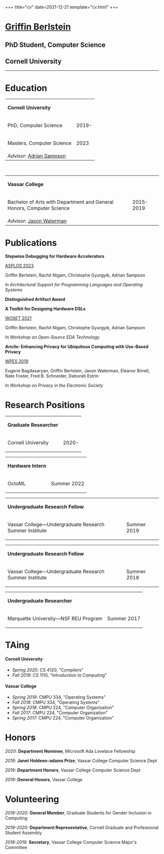 +++
title="cv"
date=2021-12-21
template="cv.html"
+++

<div class="cv_block_title">

# [Griffin Berlstein](..)
## PhD Student, Computer Science
## Cornell University

</div>

---


# Education
<div class="cv_block">
    <table class="cv_table">
        <tr>
            <td><p><strong>Cornell University</strong></p></td>
        <tr>
            <td><p>PhD, Computer Science</p></td>
            <td class="date"><p>2019-</p></td>
        <tr>
        <td><p>Masters, Computer Science</p></td>
            <td class="date"><p>2023 </p></td>
        <tr>
            <td>
            <em>Advisor</em>: <a href="https://www.cs.cornell.edu/~asampson/"> Adrian Sampson</a>
            </td>
    </table>
    <br>
    <table class="cv_table">
        <tr>
            <td><p><strong>Vassar College</strong></p></td>
        <tr>
            <td><p>Bachelor of Arts with Department and General Honors, Computer Science</p></td>
            <td class="date"><p>2015-2019</p></td>
        <tr>
            <td>
            <em>Advisor</em>: <a href="https://www.vassar.edu/faculty/jawaterman"> Jason Waterman</a>
            </td>
    </table>

</div>

# Publications
<div class="cv_pub">
<div class="pub">
        <p class="title"><strong>Stepwise Debugging for Hardware Accelerators</strong></p>
        <p><a href="https://asplos-conference.org/">ASPLOS 2023</a></p>
        <p class="authors">Griffin Berlstein, Rachit Nigam, Christophe Gyurgyik, Adrian Sampson</p>
        <p><em>In Architectural Support for Programming Languages and Operating Systems</em></p>
        <p><strong>Distinguished Artifact Award</strong></p>
    </div>
    <div class="pub">
        <p class="title"><strong>A Toolkit for Designing Hardware DSLs</strong></p>
        <p><a href="https://woset-workshop.github.io/">WOSET 2021</a></p>
        <p class="authors">Griffin Berlstein, Rachit Nigam, Christophe Gyurgyik, Adrian Sampson</p>
        <p><em>In Workshop on Open-Source EDA Technology</em></p>
    </div>
    <div class="pub">
        <p class="title"><strong>Ancile: Enhancing Privacy for Ubiquitous Computing with Use-Based Privacy</strong></p>
        <p><a href="https://crises-deim.urv.cat/wpes2019/">WPES 2019</a></p>
        <p class="authors">Eugene Bagdasaryan, Griffin Berlstein, Jason Waterman, Eleanor Birrell, Nate Foster, Fred B. Schneider, Deborah Estrin</p>
        <p><em>In Workshop on Privacy in the Electronic Society</em></p>
    </div>
</div>


# Research Positions
<div class="cv_block">
    <table class="cv_table">
        <tr>
            <td><p><strong>Graduate Researcher</strong></p></td>
        <tr>
            <td><p>Cornell University</p></td>
            <td class="date"><p>2020-</p></td>
    </table>
      <table class="cv_table">
        <tr>
            <td><p><strong>Hardware Intern</strong></p></td>
        <tr>
            <td><p>OctoML</p></td>
            <td class="date"><p>Summer 2022</p></td>
    </table>
    <table class="cv_table">
        <tr>
            <td><p><strong>Undergraduate Research Fellow</strong></p></td>
        <tr>
            <td><p>Vassar College—Undergraduate Research Summer Institute</p></td>
            <td class="date"><p>Summer 2019</p></td>
    </table>
    <table class="cv_table">
        <tr>
            <td><p><strong>Undergraduate Research Fellow</strong></p></td>
        <tr>
            <td><p>Vassar College—Undergraduate Research Summer Institute</p></td>
            <td class="date"><p>Summer 2018</p></td>
    </table>
        <table class="cv_table">
        <tr>
            <td><p><strong>Undergraduate Researcher</strong></p></td>
        <tr>
            <td><p>Marquette University—NSF REU Program</p></td>
            <td class="date"><p>Summer 2017</p></td>
    </table>

</div>


<div class="taing">

# TAing

#### Cornell University
- _Spring 2020_: CS 4120, "Compilers"
- _Fall 2019_: CS 1110, "Introduction to Computing"

#### Vassar College
- _Spring 2019_: CMPU 334, "Operating Systems"
- _Fall 2018_: CMPU 334, "Operating Systems"
- _Spring 2018_: CMPU 224, "Computer Organization"
- _Fall 2017_: CMPU 224, "Computer Organization"
- _Spring 2017_: CMPU 224, "Computer Organization"

</div>


# Honors
<div class="pub">

_2020_: **Department Nominee**, Microsoft Ada Lovelace Fellowship

_2019_: **Janet Holdeen-adams Prize**, Vassar College Computer Science Dept

_2019_: **Department Honors**, Vassar College Computer Science Dept

_2019_: **General Honors**, Vassar College

</div>

# Volunteering
<div class="pub">

_2019-2020_: **General Member**, Graduate Students for Gender Inclusion in Computing

_2019-2020_: **Department Representative**, Cornell Graduate and Professional Student Assembly

_2018-2019_: **Secretary**, Vassar College Computer Science Major's Committee

</div>
